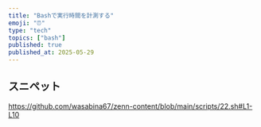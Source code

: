 ```yaml
---
title: "Bashで実行時間を計測する"
emoji: "⏰"
type: "tech"
topics: ["bash"]
published: true
published_at: 2025-05-29
---
```


## スニペット

https://github.com/wasabina67/zenn-content/blob/main/scripts/22.sh#L1-L10
